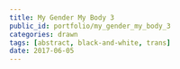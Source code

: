 ```yaml
---
title: My Gender My Body 3
public_id: portfolio/my_gender_my_body_3
categories: drawn
tags: [abstract, black-and-white, trans]
date: 2017-06-05
---
```

